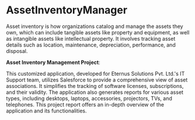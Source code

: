 # AssetInventoryManager

Asset inventory is how organizations catalog and manage the assets they own, which can include tangible assets like property and equipment, as well as intangible assets like intellectual property. It involves tracking asset details such as location, maintenance, depreciation, performance, and disposal.

**Asset Inventory Management Project**: 

This customized application, developed for Eternus Solutions Pvt. Ltd.'s IT Support team, utilizes Salesforce to provide a comprehensive view of asset associations. It simplifies the tracking of software licenses, subscriptions, and their validity. The application also generates reports for various asset types, including desktops, laptops, accessories, projectors, TVs, and telephones. This project report offers an in-depth overview of the application and its functionalities.

